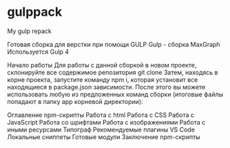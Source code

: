 # gulppack
My gulp repack

Готовая сборка для верстки при помощи GULP
Gulp - сборка MaxGraph
Используется Gulp 4

Начало работы
Для работы с данной сборкой в новом проекте, склонируйте все содержимое репозитория
git clone <this repo> Затем, находясь в корне проекта, запустите команду npm i, которая установит все находящиеся в package.json зависимости. После этого вы можете использовать любую из предложенных команд сборки (итоговые файлы попадают в папку app корневой директории):

Оглавление
npm-скрипты
Работа с html
Работа с CSS
Работа с JavaScript
Работа со шрифтами
Работа с изображениями
Работа с иными ресурсами
Типограф
Рекомендуемые плагины VS Code
Локальные сниппеты
Готовые модули
Заключение
npm-скрипты

